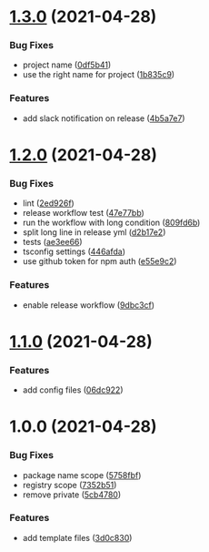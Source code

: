 # [1.3.0](https://github.com/Avallone-io/template-lib/compare/v1.2.0...v1.3.0) (2021-04-28)


### Bug Fixes

* project name ([0df5b41](https://github.com/Avallone-io/template-lib/commit/0df5b41e23b178acb520812c7345b737d7f419ea))
* use the right name for project ([1b835c9](https://github.com/Avallone-io/template-lib/commit/1b835c920c628032e6d48c2ad666165a005f8ba7))


### Features

* add slack notification on release ([4b5a7e7](https://github.com/Avallone-io/template-lib/commit/4b5a7e7867d6703ca2cf7960e77132d6fe437120))

# [1.2.0](https://github.com/Avallone-io/template-lib/compare/v1.1.0...v1.2.0) (2021-04-28)


### Bug Fixes

* lint ([2ed926f](https://github.com/Avallone-io/template-lib/commit/2ed926f9e63ace69be70c3f1768fc9e9fc85814c))
* release workflow test ([47e77bb](https://github.com/Avallone-io/template-lib/commit/47e77bbd21006b3fef44613493a596ba883476b5))
* run the workflow with long condition ([809fd6b](https://github.com/Avallone-io/template-lib/commit/809fd6b1471d45cb867275c9c5a7037cc89f449b))
* split long line in release yml ([d2b17e2](https://github.com/Avallone-io/template-lib/commit/d2b17e259ad1cbe65d20720e4f972d155370c7a8))
* tests ([ae3ee66](https://github.com/Avallone-io/template-lib/commit/ae3ee66128d805ab867f0b8070e45d6a080a9816))
* tsconfig settings ([446afda](https://github.com/Avallone-io/template-lib/commit/446afda61f9cd01a4c7ca7bceb44074050aea545))
* use github token for npm auth ([e55e9c2](https://github.com/Avallone-io/template-lib/commit/e55e9c27f4f9741f2b70aa783544ecd0bea7eb06))


### Features

* enable release workflow ([9dbc3cf](https://github.com/Avallone-io/template-lib/commit/9dbc3cf22e68b812623062ae034f580b601c07de))

# [1.1.0](https://github.com/Avallone-io/template-lib/compare/v1.0.0...v1.1.0) (2021-04-28)


### Features

* add config files ([06dc922](https://github.com/Avallone-io/template-lib/commit/06dc9225ef1903530b1d22f58f8a7d47c5f084ba))

# 1.0.0 (2021-04-28)


### Bug Fixes

* package name scope ([5758fbf](https://github.com/Avallone-io/template-lib/commit/5758fbf521bec28d8e68151c18093166ae7eb846))
* registry scope ([7352b51](https://github.com/Avallone-io/template-lib/commit/7352b512abb910c5192d16ff793d6b660b2e6f32))
* remove private ([5cb4780](https://github.com/Avallone-io/template-lib/commit/5cb478082312215924160c9da178947813d5ed01))


### Features

* add template files ([3d0c830](https://github.com/Avallone-io/template-lib/commit/3d0c830fc224b32eff7e8fe464d1de1fae5a92a1))
